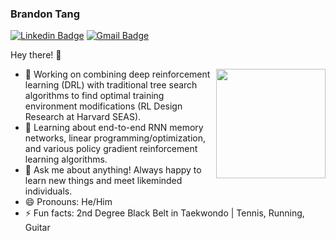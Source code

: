 ### Brandon Tang

[![Linkedin Badge](https://img.shields.io/badge/-brandontang-blue?style=flat-square&logo=Linkedin&logoColor=white&link=https://www.linkedin.com/in/brandontang18/)](https://www.linkedin.com/in/brandontang18/) 
[![Gmail Badge](https://img.shields.io/badge/-brandon_tang@college.harvard.edu-c14438?style=flat-square&logo=Gmail&logoColor=white&link=mailto:brandon_tang@college.harvard.edu)](mailto:brandon_tang@college.harvard.edu)

Hey there! 👋

<img align="right" width="175" height="175" src="https://media.giphy.com/media/SU2ic3wTfuC6JhD1lA/giphy.gif">  

- 🔭 Working on combining deep reinforcement learning (DRL) with traditional tree search algorithms to find optimal training environment modifications (RL Design Research at Harvard SEAS).
- 🌱 Learning about end-to-end RNN memory networks, linear programming/optimization, and various policy gradient reinforcement learning algorithms. 
- 💬 Ask me about anything! Always happy to learn new things and meet likeminded individuals. 
- 😄 Pronouns: He/Him
- ⚡ Fun facts: 2nd Degree Black Belt in Taekwondo | Tennis, Running, Guitar





